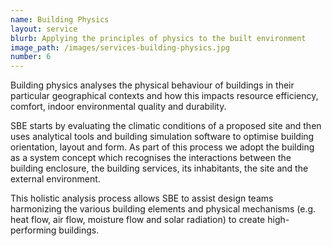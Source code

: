 ```yaml
---
name: Building Physics
layout: service
blurb: Applying the principles of physics to the built environment
image_path: /images/services-building-physics.jpg
number: 6
---
```



Building physics analyses the physical behaviour of buildings in their particular geographical contexts and how this impacts resource efficiency, comfort, indoor environmental quality and durability.&nbsp;

SBE starts by evaluating the climatic conditions of a proposed site and then uses analytical tools and building simulation software to optimise building orientation, layout and form. As part of this process we adopt the building as a system concept which recognises the interactions between the building enclosure, the building services, its inhabitants, the site and the external environment.

This holistic analysis process allows SBE to assist design teams harmonizing the various building elements and physical mechanisms (e.g. heat flow, air flow, moisture flow and solar radiation) to create high-performing buildings.